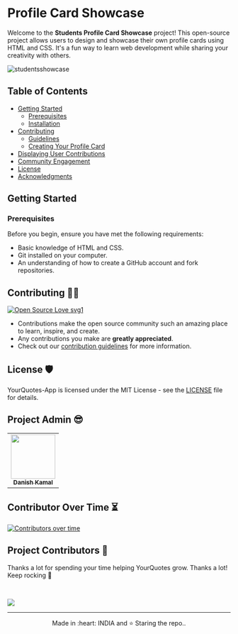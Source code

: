 # Profile Card Showcase

Welcome to the **Students Profile Card Showcase** project! This open-source project allows users to design and showcase their own profile cards using HTML and CSS. It's a fun way to learn web development while sharing your creativity with others.

![studentsshowcase](https://github.com/danishzayan/StudentsShowcase/assets/46997504/420a9b87-7675-46f6-876b-2af1facaa451)


## Table of Contents

- [Getting Started](#getting-started)
  - [Prerequisites](#prerequisites)
  - [Installation](#installation)
- [Contributing](#contributing)
  - [Guidelines](#guidelines)
  - [Creating Your Profile Card](#creating-your-profile-card)
- [Displaying User Contributions](#displaying-user-contributions)
- [Community Engagement](#community-engagement)
- [License](#license)
- [Acknowledgments](#acknowledgments)

## Getting Started

### Prerequisites

Before you begin, ensure you have met the following requirements:

- Basic knowledge of HTML and CSS.
- Git installed on your computer.
- An understanding of how to create a GitHub account and fork repositories.

## Contributing 👨‍💻

[![Open Source Love svg1](https://badges.frapsoft.com/os/v1/open-source.svg?v=103)](https://github.com/ellerbrock/open-source-badges/)
- Contributions make the open source community such an amazing place to learn, inspire, and create.
- Any contributions you make are **greatly appreciated**.
- Check out our [contribution guidelines](/CONTRIBUTING.md) for more information.

## License 🛡️

YourQuotes-App is licensed under the MIT License - see the [LICENSE](LICENSE) file for details.

## Project Admin 😎

<table>
  <tr>
<td align="center"><a href="https://github.com/danishzayan"><img src="https://avatars.githubusercontent.com/u/46997504?v=4" width="100px;" alt=""/><br /><sub><b>Danish Kamal</b></sub></a></td>
  </tr>
</table>

## Contributor Over Time ⏳

[![Contributors over time](https://contributor-graph-api.apiseven.com/contributors-svg?chart=contributorOverTime&repo=danishzayan/StudentsShowcase)](https://www.apiseven.com/en/contributor-graph?chart=contributorOverTime&repo=danishzayan/StudentsShowcase)
<br />

## Project Contributors 🌟
Thanks a lot for spending your time helping YourQuotes grow. Thanks a lot! Keep rocking 🎉 </p><br />

<a href="https://github.com/danishzayan/StudentsShowcase/graphs/contributors">
  <img src="https://contrib.rocks/image?repo=danishzayan/StudentsShowcase" />
</a>

<hr>
<p align="center">
  Made in :heart: INDIA and ⭐ Staring the repo..
</p>
